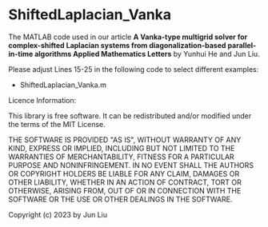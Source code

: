 # ShiftedLaplacian_Vanka
The MATLAB code used in our article **A Vanka-type multigrid solver for complex-shifted Laplacian systems from diagonalization-based parallel-in-time algorithms
Applied Mathematics Letters** by Yunhui He and Jun Liu.

Please adjust Lines 15-25 in the following code to select different examples:
- ShiftedLaplacian_Vanka.m 

Licence Information:

This library is free software. It can be redistributed and/or modified under the terms of the MIT License.

THE SOFTWARE IS PROVIDED "AS IS", WITHOUT WARRANTY OF ANY KIND, EXPRESS OR IMPLIED, INCLUDING BUT NOT LIMITED TO THE WARRANTIES OF MERCHANTABILITY, FITNESS FOR A PARTICULAR PURPOSE AND NONINFRINGEMENT. IN NO EVENT SHALL THE AUTHORS OR COPYRIGHT HOLDERS BE LIABLE FOR ANY CLAIM, DAMAGES OR OTHER LIABILITY, WHETHER IN AN ACTION OF CONTRACT, TORT OR OTHERWISE, ARISING FROM, OUT OF OR IN CONNECTION WITH THE SOFTWARE OR THE USE OR OTHER DEALINGS IN THE SOFTWARE.

Copyright (c) 2023 by Jun Liu
